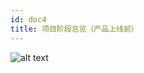 ```yaml
---
id: doc4
title: 项目阶段总览（产品上线前）
---
```


![alt text](https://storage.googleapis.com/wcu-73ed75f5-c5922c8c/wuchuweilai/_20220511180648-b5551707.png)
